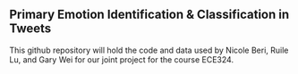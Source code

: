 ## Primary Emotion Identification & Classification in Tweets
This github repository will hold the code and data used by Nicole Beri, Ruile Lu, and Gary Wei for our joint project for the course ECE324.